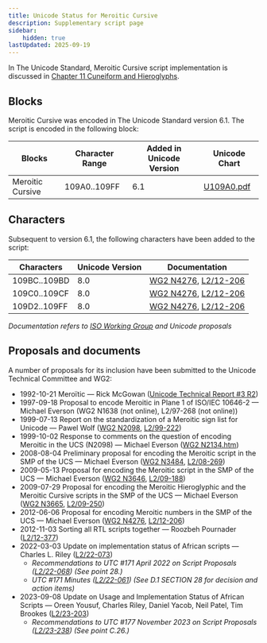 ```yaml
---
title: Unicode Status for Meroitic Cursive
description: Supplementary script page
sidebar:
    hidden: true
lastUpdated: 2025-09-19
---
```


In The Unicode Standard, Meroitic Cursive script implementation is discussed in [Chapter 11 Cuneiform and Hieroglyphs](https://www.unicode.org/versions/latest/core-spec/chapter-11/#G25005).

## Blocks

Meroitic Cursive was encoded in The Unicode Standard version 6.1. The script is encoded in the following block:

| Blocks | Character Range | Added in Unicode Version | Unicode Chart |
| ------ | --------------- | ------------------------ | ------------- |
| Meroitic Cursive | 109A0..109FF | 6.1 | [U109A0.pdf](http://www.unicode.org/charts/PDF/U109A0.pdf) |

## Characters

Subsequent to version 6.1, the following characters have been added to the script:

| Characters | Unicode Version | Documentation |
| ---------- | --------------- | ------------- |
| 109BC..109BD | 8.0 | [WG2 N4276](https://www.unicode.org/wg2/docs/n4276.pdf), [L2/12-206](http://www.unicode.org/cgi-bin/GetMatchingDocs.pl?L2/12-206) |
| 109C0..109CF | 8.0 | [WG2 N4276](https://www.unicode.org/wg2/docs/n4276.pdf), [L2/12-206](http://www.unicode.org/cgi-bin/GetMatchingDocs.pl?L2/12-206) |
| 109D2..109FF | 8.0 | [WG2 N4276](https://www.unicode.org/wg2/docs/n4276.pdf), [L2/12-206](http://www.unicode.org/cgi-bin/GetMatchingDocs.pl?L2/12-206) |

_Documentation refers to [ISO Working Group](https://www.unicode.org/wg2/) and Unicode proposals_

## Proposals and documents

A number of proposals for its inclusion have been submitted to the Unicode Technical Committee and WG2:
- 1992-10-21 Meroïtic — Rick McGowan ([Unicode Technical Report #3 R2](http://www.unicode.org/reports/tr3-2/))
- 1997-09-18 Proposal to encode Meroitic in Plane 1 of ISO/IEC 10646-2 — Michael Everson (WG2 N1638 (not online), L2/97-268 (not online))
- 1999-07-13 Report on the standardization of a Meroitic sign list for Unicode — Pawel Wolf ([WG2 N2098](https://www.unicode.org/wg2/docs/n2098.pdf), [L2/99-222](http://www.unicode.org/cgi-bin/GetMatchingDocs.pl?L2/99-222))
- 1999-10-02 Response to comments on the question of encoding Meroitic in the UCS (N2098) — Michael Everson ([WG2 N2134.htm](https://www.unicode.org/wg2/docs/n2134.htm))
- 2008-08-04 Preliminary proposal for encoding the Meroitic script in the SMP of the UCS — Michael Everson ([WG2 N3484](https://www.unicode.org/wg2/docs/n3484.pdf), [L2/08-269](http://www.unicode.org/cgi-bin/GetMatchingDocs.pl?L2/08-269))
- 2009-05-13 Proposal for encoding the Meroitic script in the SMP of the UCS — Michael Everson ([WG2 N3646](https://www.unicode.org/wg2/docs/n3646.pdf), [L2/09-188](http://www.unicode.org/cgi-bin/GetMatchingDocs.pl?L2/09-188))
- 2009-07-29 Proposal for encoding the Meroitic Hieroglyphic and the Meroitic Cursive scripts in the SMP of the UCS — Michael Everson ([WG2 N3665](https://www.unicode.org/wg2/docs/n3665.pdf), [L2/09-250](http://www.unicode.org/cgi-bin/GetMatchingDocs.pl?L2/09-250))
- 2012-06-06 Proposal for encoding Meroitic numbers in the SMP of the UCS — Michael Everson ([WG2 N4276](https://www.unicode.org/wg2/docs/n4276.pdf), [L2/12-206](http://www.unicode.org/cgi-bin/GetMatchingDocs.pl?L2/12-206))
- 2012-11-03 Sorting all RTL scripts together — Roozbeh Pournader ([L2/12-377](http://www.unicode.org/cgi-bin/GetMatchingDocs.pl?L2/12-377))
- 2022-03-03 Update on implementation status of African scripts — Charles L. Riley ([L2/22-073](http://www.unicode.org/cgi-bin/GetMatchingDocs.pl?L2/22-073))
  - _Recommendations to UTC #171 April 2022 on Script Proposals ([L2/22-068](http://www.unicode.org/cgi-bin/GetMatchingDocs.pl?L2/22-068)) (See point 28.)_
  - _UTC #171 Minutes ([L2/22-061](https://www.unicode.org/L2/L2022/22061.htm)) (See D.1 SECTION 28 for decision and action items)_
- 2023-09-08 Update on Usage and Implementation Status of African Scripts — Oreen Yousuf, Charles Riley, Daniel Yacob, Neil Patel, Tim Brookes ([L2/23-203](http://www.unicode.org/cgi-bin/GetMatchingDocs.pl?L2/23-203))
  - _Recommendations to UTC #177 November 2023 on Script Proposals ([L2/23-238](http://www.unicode.org/cgi-bin/GetMatchingDocs.pl?L2/23-238)) (See point C.26.)_
